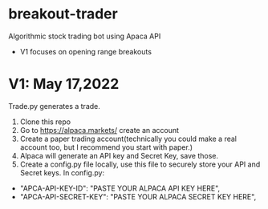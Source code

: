 # breakout-trader

Algorithmic stock trading bot using Apaca API

- V1 focuses on opening range breakouts

# V1: May 17,2022
Trade.py generates a trade.
1. Clone this repo
2. Go to https://alpaca.markets/ create an account
3. Create a paper trading account(technically you could make a real account too, but I recommend you start with paper.) 
4. Alpaca will generate an API key and Secret Key, save those.
5. Create a config.py file locally, use this file to securely store your API and Secret keys. 
  In config.py:
  - "APCA-API-KEY-ID": "PASTE YOUR ALPACA API KEY HERE",
  - "APCA-API-SECRET-KEY": "PASTE YOUR ALPACA SECRET KEY HERE",
